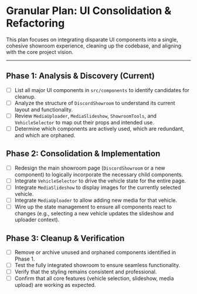 # Granular Plan: UI Consolidation & Refactoring

This plan focuses on integrating disparate UI components into a single, cohesive showroom experience, cleaning up the codebase, and aligning with the core project vision.

---

## Phase 1: Analysis & Discovery (Current)

- [ ] List all major UI components in `src/components` to identify candidates for cleanup.
- [ ] Analyze the structure of `DiscordShowroom` to understand its current layout and functionality.
- [ ] Review `MediaUploader`, `MediaSlideshow`, `ShowroomTools`, and `VehicleSelector` to map out their props and intended use.
- [ ] Determine which components are actively used, which are redundant, and which are orphaned.

## Phase 2: Consolidation & Implementation

- [ ] Redesign the main showroom page (`DiscordShowroom` or a new component) to logically incorporate the necessary child components.
- [ ] Integrate `VehicleSelector` to drive the vehicle state for the entire page.
- [ ] Integrate `MediaSlideshow` to display images for the currently selected vehicle.
- [ ] Integrate `MediaUploader` to allow adding new media for that vehicle.
- [ ] Wire up the state management to ensure all components react to changes (e.g., selecting a new vehicle updates the slideshow and uploader context).

## Phase 3: Cleanup & Verification

- [ ] Remove or archive unused and orphaned components identified in Phase 1.
- [ ] Test the fully integrated showroom to ensure seamless functionality.
- [ ] Verify that the styling remains consistent and professional.
- [ ] Confirm that all core features (vehicle selection, slideshow, media upload) are working as expected.
